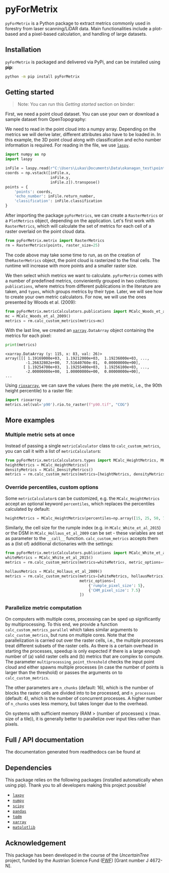 # pyForMetrix

`pyForMetrix` is a Python package to extract metrics commonly used in forestry from laser scanning/LiDAR data. Main functionalities include a plot-based and a pixel-based calculation, and handling of large datasets.

## Installation
`pyForMetrix` is packaged and delivered via PyPi, and can be installed using **pip**:

```bash
python -m pip install pyForMetrix
```

## Getting started 
 > Note: You can run this *Getting started* section on binder:
> 

First, we need a point cloud dataset. You can use your own or download a sample dataset from OpenTopography:



We need to read in the point cloud into a numpy array. Depending on the metrics we will derive later, 
different attributes also have to be loaded in. In this example, the 3D point cloud along with classification and
echo number information is required. For reading in the file, we use [`laspy`](https://laspy.readthedocs.io/).

```python
import numpy as np
import laspy

inFile = laspy.read(r"C:\Users\Lukas\Documents\Data\okanagan_test\points.laz")
coords = np.vstack([inFile.x,
                    inFile.y,
                    inFile.z]).transpose()
points = {
    'points': coords,
    'echo_number': inFile.return_number,
    'classification': inFile.classification
}
```

After importing the package `pyForMetrics`, we can create a `RasterMetrics` or a `PlotMetrics` object, depending on 
the application. Let's first work with `RasterMetrics`, which will calculate the set of metrics for each cell of a
raster overlaid on the point cloud data.

```python
from pyForMetrix.metrix import RasterMetrics
rm = RasterMetrics(points, raster_size=25)
```
The code above may take some time to run, as on the creation of the`RasterMetrics` object, the point cloud is rasterized
to the final cells. The runtime will increase with more points and a smaller raster size.

We then select which metrics we want to calculate. `pyForMetrix` comes with a number of predefined metrics, convieniently grouped in two collections: `publications`, where metrics from different publications in the literature are taken, and `types`, which groups metrics by their type. Later, we will see how to create your own metric calculators. For now, we will use the ones presented by Woods et al. (2009):

```python
from pyForMetrix.metricCalculators.publications import MCalc_Woods_et_al_2009
mc = MCalc_Woods_et_al_2009()
metrics = rm.calc_custom_metrics(metrics=mc)
```

With the last line, we created an [`xarray`](https://docs.xarray.dev/en/stable/)`.DataArray` object containing the metrics for each pixel:
```python
print(metrics)
```
```
<xarray.DataArray (y: 115, x: 83, val: 26)>
array([[[ 1.19169000e+03,  1.19212000e+03,  1.19236000e+03, ...,
         -1.26632802e+00,  7.51640760e-01,  0.00000000e+00],
        [ 1.19254700e+03,  1.19255400e+03,  1.19256100e+03, ...,
         -2.00000000e+00,  1.00000000e+00,  0.00000000e+00],
...
```

Using [`rioxarray`](https://corteva.github.io/rioxarray/stable/), we can save the values (here: the `p90` metric, i.e., the 90th height percentile) to a raster file:

```python
import rioxarray
metrics.sel(val='p90').rio.to_raster(f"p90.tif", "COG")
```

## More examples
### Multiple metric sets at once
Instead of passing a single `metricCalculator` class to `calc_custom_metrics`, you can call it with a list of `metricCalculator`s:
````python
from pyForMetrix.metricCalculators.types import MCalc_HeightMetrics, MCalc_DensityMetrics
heightMetrics = MCalc_HeightMetrics()
densityMetrics = MCalc_DensityMetrics()
metrics = rm.calc_custom_metrics(metrics=[heightMetrics, densityMetrics])
````
### Override percentiles, custom options
Some `metricCalculator`s can be customized, e.g. the `MCalc_HeightMetrics` accept an optional keyword `percentiles`, which
replaces the percentiles calculated by default:

````python
heightMetrics = MCalc_HeightMetrics(percentiles=np.array([15, 25, 50, 75, 85, 95, 99]))
````

Similarly, the cell size for the rumple index (e.g. in `MCalc_White_et_al_2015`) or the DSM in `MCalc_Hollaus_et_al_2009`
can be set - these variables are set as parameter to the `__call__` function. `calc_custom_metrics` accepts them as a (list of)
additional dictionaries with the settings:

````python
from pyForMetrix.metricCalculators.publications import MCalc_White_et_al_2015, MCalc_Hollaus_et_al_2009 
whiteMetrics = MCalc_White_et_al_2015()
metrics = rm.calc_custom_metrics(metrics=whiteMetrics, metric_options={'rumple_pixel_size': 0.2})
````
````python
hollausMetrics = MCalc_Hollaus_et_al_2009()
metrics = rm.calc_custom_metrics(metrics=[whiteMetrics, hollausMetrics], 
                                 metric_options=[
                                     {'rumple_pixel_size': 5},
                                     {'CHM_pixel_size': 7.5}
                                 ])
````
### Parallelize metric computation
On computers with multiple cores, processing can be sped up significantly by multiprocessing. To this end,
we provide a function `calc_custom_metrics_parallel` which takes similar arguments to `calc_custom_metrics`,
but runs on multiple cores. Note that the parallelization is carried out over the raster cells, i.e., the multiple
processes treat different subsets of the raster cells. As there is a certain overhead in starting the processes,
speedup is only expected if there is a large enough number of (a) valid raster cells and (b) metrics that are complex
to compute. The parameter `multiprocessing_point_threshold` checks the input point cloud and either spawns multiple processes
(in case the number of points is larger than the threshold) or passes the arguments on to `calc_custom_metrics`.

The other parameters are `n_chunks` (default: 16), which is the number of blocks the raster cells are divided into to be processed,
and `n_processes` (default: 4), which is the number of concurrent processes. A higher number of `n_chunks` uses less memory, but takes
longer due to the overhead.

On systems with sufficient memory (RAM > (number of processes) x (max. size of a tile)), it is generally better to parallelize over
input tiles rather than pixels.

## Full / API documentation
The documentation generated from readthedocs can be found at


## Dependencies
This package relies on the following packages (installed automatically when using pip). Thank you to all developers making this project possible!

- [`laxpy`](https://github.com/brycefrank/laxpy)
- [`numpy`](https://numpy.org/)
- [`scipy`](https://scipy.org/)
- [`pandas`](https://pandas.pydata.org/)
- [`tqdm`](https://tqdm.github.io/)
- [`xarray`](https://docs.xarray.dev/en/stable/)
- [`matplotlib`](https://matplotlib.org/)

## Acknowledgement
This package has been developed in the course of the *UncertainTree* project, funded by the Austrian Science Fund ([FWF](https://www.fwf.ac.at/)) [Grant number J 4672-N].